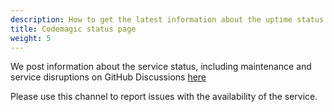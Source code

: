 ```yaml
---
description: How to get the latest information about the uptime status of Codemagic
title: Codemagic status page
weight: 5
---
```


We post information about the service status, including maintenance and service disruptions on GitHub Discussions [here](https://github.com/orgs/codemagic-ci-cd/discussions)

Please use this channel to report issues with the availability of the service.
